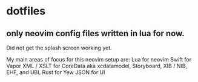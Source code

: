 # dotfiles
## only neovim config files written in lua for now.
Did not get the splash screen working yet.

My main areas of focus for this neovim setup are:
Lua for neovim
Swift for Vapor
XML / XSLT for CoreData aka xcdatamodel, Storyboard, XIB / NIB, EHF, and UBL
Rust for Yew
JSON for UI
